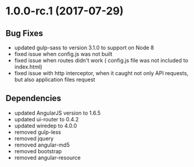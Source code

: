 <a name="1.0.9-rc.1"></a>
# 1.0.0-rc.1 (2017-07-29)


## Bug Fixes

- updated gulp-sass to version 3.1.0 to support on Node 8
- fixed issue when config.js was not built
- fixed issue when routes didn't work ( config.js file was not included to index.html)
- fixed issue with http interceptor, when it caught not only API requests, but also application files request

## Dependencies

- updated AngularJS version to 1.6.5
- updated ui-router to 0.4.2
- updated wiredep to 4.0.0
- removed gulp-less
- removed jquery
- removed angular-md5
- removed bootstrap
- removed angular-resource